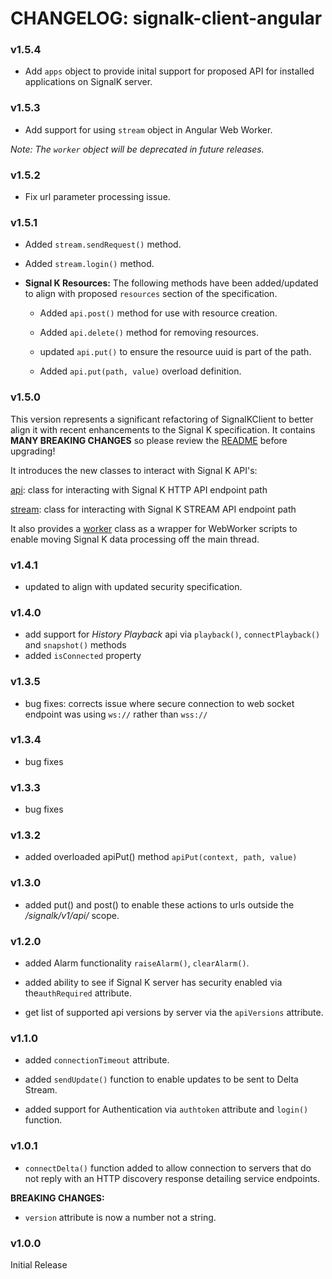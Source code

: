 # CHANGELOG: signalk-client-angular

### v1.5.4

- Add `apps` object to provide inital support for proposed API for installed applications on SignalK server.


### v1.5.3

- Add support for using `stream` object in Angular Web Worker.

_Note: The `worker` object will be deprecated in future releases._

### v1.5.2

- Fix url parameter processing issue.

### v1.5.1

- Added `stream.sendRequest()` method.

- Added `stream.login()` method.

- __Signal K Resources:__ 
The following methods have been added/updated to align with  proposed `resources` section of the specification.

    - Added `api.post()` method for use with resource creation.

    - Added `api.delete()` method for removing resources.

    - updated `api.put()` to ensure the resource uuid is part of the path.

    - Added `api.put(path, value)` overload definition.


### v1.5.0

This version represents a significant refactoring of SignalKClient to better align it with recent enhancements to the Signal K specification. It contains **MANY BREAKING CHANGES** so please review the [README](README_MD) before upgrading!

It introduces the new classes to interact with Signal K API's:

[api](HTTP_API.MD): class for interacting with Signal K HTTP API endpoint path

[stream](STREAM_API.MD): class for interacting with Signal K STREAM API endpoint path

It also provides a [worker](WORKER.MD)  class as a wrapper for WebWorker scripts to enable moving Signal K data processing off the main thread.


### v1.4.1

- updated to align with updated security specification.

### v1.4.0

- add support for *History Playback* api via `playback()`, `connectPlayback()` and `snapshot()` methods
- added `isConnected` property

### v1.3.5

- bug fixes: corrects issue where secure connection to web socket endpoint was using `ws://` rather than `wss://`

### v1.3.4

- bug fixes

### v1.3.3

- bug fixes

### v1.3.2

- added overloaded apiPut() method `apiPut(context, path, value)`


### v1.3.0

- added put() and post() to enable these actions to urls outside the */signalk/v1/api/* scope.


### v1.2.0

- added Alarm functionality `raiseAlarm()`, `clearAlarm()`.

- added ability to see if Signal K server has security enabled via the`authRequired` attribute.

- get list of supported api versions by server via the `apiVersions` attribute.


### v1.1.0

- added `connectionTimeout` attribute.

- added `sendUpdate()` function to enable updates to be sent to Delta Stream.

- added support for Authentication via `authtoken` attribute and `login()` function.


### v1.0.1

- `connectDelta()` function added to allow connection to servers that do not reply with an HTTP discovery response detailing service endpoints.


**BREAKING CHANGES:**

- `version` attribute is now a number not a string.


### v1.0.0

Initial Release
